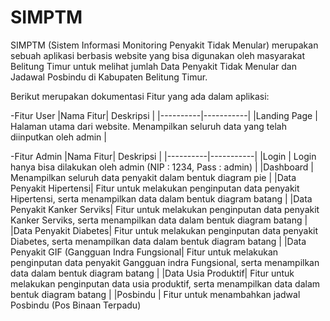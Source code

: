 # SIMPTM

SIMPTM (Sistem Informasi Monitoring Penyakit Tidak Menular) merupakan sebuah aplikasi berbasis website yang bisa digunakan oleh masyarakat Belitung Timur untuk melihat jumlah Data Penyakit Tidak Menular dan Jadawal Posbindu di Kabupaten Belitung Timur.

Berikut merupakan dokumentasi Fitur yang ada dalam aplikasi:

-Fitur User
|Nama Fitur| Deskripsi |
|----------|-----------|
|Landing Page | Halaman utama dari website. Menampilkan seluruh data yang telah diinputkan oleh admin |

-Fitur Admin
|Nama Fitur| Deskripsi |
|----------|-----------|
|Login | Login hanya bisa dilakukan oleh admin (NIP : 1234, Pass : admin) |
|Dashboard | Menampilkan seluruh data penyakit dalam bentuk diagram pie |
|Data Penyakit Hipertensi| Fitur untuk melakukan penginputan data penyakit Hipertensi, serta menampilkan data dalam bentuk diagram batang |
|Data Penyakit Kanker Serviks| Fitur untuk melakukan penginputan data penyakit Kanker Serviks, serta menampilkan data dalam bentuk diagram batang |
|Data Penyakit Diabetes| Fitur untuk melakukan penginputan data penyakit Diabetes, serta menampilkan data dalam bentuk diagram batang |
|Data Penyakit GIF (Gangguan Indra Fungsional| Fitur untuk melakukan penginputan data penyakit Gangguan indra Fungsional, serta menampilkan data dalam bentuk diagram batang |
|Data Usia Produktif| Fitur untuk melakukan penginputan data usia produktif, serta menampilkan data dalam bentuk diagram batang |
|Posbindu | Fitur untuk menambahkan jadwal Posbindu (Pos Binaan Terpadu)

